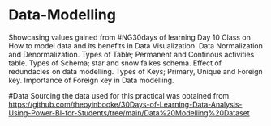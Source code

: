 # Data-Modelling
 Showcasing values gained from #NG30days of learning Day 10 Class on How to model data and its benefits in Data Visualization.
Data Normalization and Denormalization.
Types of Table; Permanent and Continous activities table.
Types of Schema; star and snow falkes schema.
Effect of redundacies on data modelling.
Types of Keys; Primary, Unique and Foreign key.
Importance of Foreign key in Data modelling.


#Data Sourcing
the data used for this practical was obtained from https://github.com/theoyinbooke/30Days-of-Learning-Data-Analysis-Using-Power-BI-for-Students/tree/main/Data%20Modelling%20Dataset
